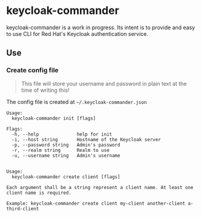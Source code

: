 # keycloak-commander
keycloak-commander is a work in progress. Its intent is to provide and easy to use CLI for Red Hat's Keycloak authentication service.
## Use
### Create config file
> This file will store your username and password in plain text at the time of writing this!

The config file is created at `~/.keycloak-commander.json`
```
Usage:
  keycloak-commander init [flags]

Flags:
  -h, --help              help for init
  -i, --host string       Hostname of the Keycloak server
  -p, --password string   Admin's password
  -r, --realm string      Realm to use
  -u, --username string   Admin's username


Usage:
  keycloak-commander create client [flags]

Each argument shall be a string represent a client name. At least one client name is required.

Example: keycloak-commander create client my-client another-client a-third-client
```

